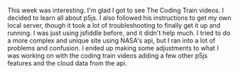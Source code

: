 This week was interesting. I'm glad I got to see The Coding Train videos. I decided to learn all about p5js.
I also followed his instructions to get my own local server, though it took a lot of troubleshooting to finally get it up and running. I was just using jsfiddle before, and it didn't help much.
I tried to do a more complex and unique site using NASA's api, but I ran into a lot of problems and confusion. I ended up making some adjustments to what I was working on
with the coding train videos adding a few other p5js features and the cloud data from the api.
